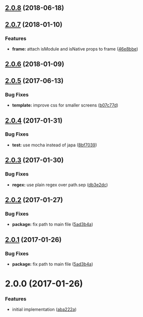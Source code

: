 <a name="2.0.8"></a>
## [2.0.8](https://github.com/poppinss/youch/compare/v2.0.7...v2.0.8) (2018-06-18)



<a name="2.0.7"></a>
## [2.0.7](https://github.com/poppinss/youch/compare/v2.0.6...v2.0.7) (2018-01-10)


### Features

* **frame:** attach isModule and isNative props to frame ([46e8bbe](https://github.com/poppinss/youch/commit/46e8bbe))



<a name="2.0.6"></a>
## [2.0.6](https://github.com/poppinss/youch/compare/v2.0.5...v2.0.6) (2018-01-09)



<a name="2.0.5"></a>
## [2.0.5](https://github.com/poppinss/youch/compare/v2.0.4...v2.0.5) (2017-06-13)


### Bug Fixes

* **template:** improve css for smaller screens ([b07c77d](https://github.com/poppinss/youch/commit/b07c77d))



<a name="2.0.4"></a>
## [2.0.4](https://github.com/poppinss/youch/compare/v2.0.3...v2.0.4) (2017-01-31)


### Bug Fixes

* **test:** use mocha instead of japa ([8bf7039](https://github.com/poppinss/youch/commit/8bf7039))



<a name="2.0.3"></a>
## [2.0.3](https://github.com/poppinss/youch/compare/v2.0.2...v2.0.3) (2017-01-30)


### Bug Fixes

* **regex:** use plain regex over path.sep ([db3e2dc](https://github.com/poppinss/youch/commit/db3e2dc))



<a name="2.0.2"></a>
## [2.0.2](https://github.com/poppinss/youch/compare/v2.0.0...v2.0.2) (2017-01-27)


### Bug Fixes

* **package:** fix path to main file ([5ad3b4a](https://github.com/poppinss/youch/commit/5ad3b4a))



<a name="2.0.1"></a>
## [2.0.1](https://github.com/poppinss/youch/compare/v2.0.0...v2.0.1) (2017-01-26)


### Bug Fixes

* **package:** fix path to main file ([5ad3b4a](https://github.com/poppinss/youch/commit/5ad3b4a))



<a name="2.0.0"></a>
# 2.0.0 (2017-01-26)


### Features

* initial implementation ([aba222a](https://github.com/poppinss/youch/commit/aba222a))



